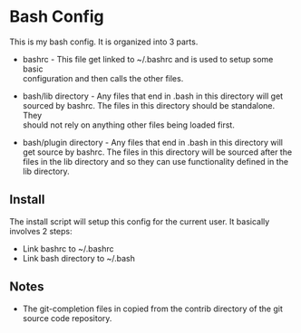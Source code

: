 Bash Config                                                                      
===========                                                                                                     
                                                                                                                
This is my bash config. It is organized into 3 parts.                            
                                                                                                                
 * bashrc - This file get linked to ~/.bashrc and is used to setup some basic     
   configuration and then calls the other files.                                                                
                                                                                                                
 * bash/lib directory - Any files that end in .bash in this directory will get   
   sourced by bashrc. The files in this directory should be standalone. They      
   should not rely on anything other files being loaded first.                   
                                                                                                                
 * bash/plugin directory - Any files that end in .bash in this directory will    
   get source by bashrc. The files in this directory will be sourced after the   
   files in the lib directory and so they can use functionality defined in the    
   lib directory.



Install
-------        
                
The install script will setup this config for the current user. It basically      
involves 2 steps:
 
 * Link bashrc to ~/.bashrc
 * Link bash directory to ~/.bash


Notes
-----

* The git-completion files in copied from the contrib directory of the git
  source code repository.
